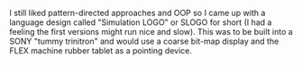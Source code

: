 I still liked pattern-directed approaches and OOP so I came up with a language design called "Simulation LOGO" or SLOGO for short (I had a feeling the first versions might run nice and slow). This was to be built into a SONY "tummy trinitron" and would use a coarse bit-map display and the FLEX machine rubber tablet as a pointing device.
